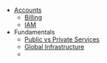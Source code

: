 - [Accounts](../Accounts/Accounts.md)
	- [Billing](../Accounts/Billing.md)
	- [IAM](../Accounts/IAM.md)
- Fundamentals
	- [Public vs Private Services](../Fundamentals/Public%20vs%20Private%20Services.md)
	- [Global Infrastructure](../Fundamentals/Global%20Infrastructure.md)
	- 